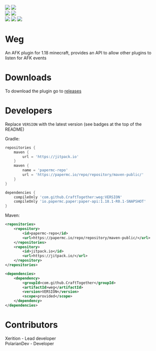 [![](https://img.shields.io/badge/Discord-7289DA?style=for-the-badge&logo=discord&logoColor=white)](https://discord.gg/zSWjKVvfNy)
[![](https://img.shields.io/badge/GitHub-100000?style=for-the-badge&logo=github&logoColor=white)](https://github.com/CraftTogether) <BR>
[![](https://jitpack.io/v/CraftTogether/weg.svg)](https://jitpack.io/#CraftTogether/weg)
![](https://img.shields.io/badge/Maintained%3F-yes-green.svg) <BR>
[![](https://img.shields.io/github/downloads/CraftTogether/Weg/total.svg)](https://github.com/CraftTogether/Weg/releases)
![](https://img.shields.io/github/issues/CraftTogether/Weg.svg)
![](https://img.shields.io/github/issues-pr/CraftTogether/Weg.svg)
# Weg
An AFK plugin for 1.18 minecraft, provides an API to allow other plugins to listen for AFK events

# Downloads
To download the plugin go to [releases](https://github.com/CraftTogether/Weg/releases)

# Developers
Replace `VERSION` with the latest version (see badges at the top of the README)

Gradle:
```gradle
repositories {
    maven {
        url = 'https://jitpack.io'
    }
    maven {
        name = 'papermc-repo'
        url = 'https://papermc.io/repo/repository/maven-public/'
    }
}
```

```gradle
dependencies {
    compileOnly 'com.github.CraftTogether:weg:VERSION'
    compileOnly 'io.papermc.paper:paper-api:1.18.1-R0.1-SNAPSHOT'
}
```

Maven:
```xml
<repositories>
    <repository>
        <id>papermc-repo</id>
        <url>https://papermc.io/repo/repository/maven-public/</url>
    </repositories>
    <repository>
        <id>jitpack.io</id>
        <url>https://jitpack.io/</url>
    </repository>
</repositories>
```

```xml
<dependencies>
    <dependency>
        <groupId>com.github.CraftTogether</groupId>
        <artifactId>weg</artifactId>
        <version>VERSION</version>
        <scope>provided</scope>
    </dependency>
</dependencies>
```

# Contributors
Xerition - Lead developer <BR>
PolarianDev - Developer
